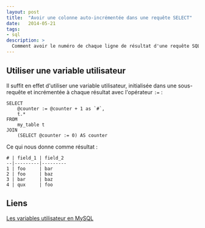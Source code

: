 ```yaml
---
layout: post
title:  "Avoir une colonne auto-incrémentée dans une requête SELECT"
date:   2014-05-21
tags: 
- sql
description: >
  Comment avoir le numéro de chaque ligne de résultat d'une requête SQL dans une colonne ?
---
```


## Utiliser une variable utilisateur

Il suffit en effet d'utiliser une variable utilisateur, initialisée dans une sous-requête et incrémentée à chaque résultat avec l'opérateur `:=` :

	SELECT
		@counter := @counter + 1 as `#`,
		t.*
	FROM 
		my_table t
	JOIN 
		(SELECT @counter := 0) AS counter

Ce qui nous donne comme résultat :

	# | field_1 | field_2
	--|---------|---------
	1 | foo     | bar
	2 | foo     | baz
	3 | bar     | baz
	4 | qux     | foo

## Liens
[Les variables utilisateur en MySQL](http://dev.mysql.com/doc/refman/5.0/fr/variables.html)   
